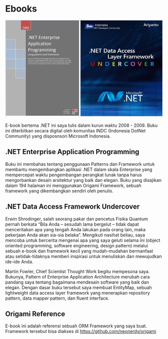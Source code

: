 # Ebooks

![Alt text](https://github.com/neonerdy/ebooks/blob/master/netbook.JPG "E-Book")

E-book bertema .NET ini saya tulis dalam kurun waktu 2008 - 2009. Buku ini diterbitkan secara digital oleh komunitas INDC (Indonesia 
DotNet Community) yang disposnsori Microsoft Indonesia.

## .NET Enterprise Application Programming

Buku ini membahas tentang penggunaan Patterns dan Framework untuk membantu mengembangkan aplikasi .NET dalam skala Enterprise 
yang mempercepat waktu pengembangan perangkat lunak tanpa harus mengorbankan desain arsitektur yang baik dan elegan.
Buku yang disajikan dalam 194 halaman ini menggunakan Origami Framework, sebuah framework yang dikembangkan sendiri oleh penulis. 


## .NET Data Access Framework Undercover

Erwin Shrodinger, salah seorang pakar dan pencetus Fisika Quantum pernah berkata “Bila Anda – sesudah lama bergelut – tidak dapat
menceritakan apa yang tengah Anda lakukan pada orang lain, maka pekerjaan Anda akan sia-sia belaka”. Mengikuti nasihat beliau, 
saya mencoba untuk bercerita mengenai apa yang saya geluti selama ini (object oriented programming, software engineering, design pattern)
melalui sebuah e-book dan framework kecil yang mudah-mudahan bermanfaat atau setidak-tidaknya memberi inspirasi untuk menuliskan 
dan mewujudkan ide-ide Anda.

Martin Fowler, Chief Scientist Thought Work begitu mempesona saya. Bukunya, Pattern of Enterprise Application Architecture merubah 
cara pandang saya tentang bagaimana mendesain software yang baik dan elegan. Dengan dasar buku tersebut saya membuat EntityMap, 
sebuah lightweight data access layer framework yang menerapkan repository pattern, data mapper pattern, dan fluent interface. 


## Origami Reference

E-book ini adalah referensi sebuah ORM Framework yang saya buat. Framework tersebut bisa diakses di https://github.com/neonerdy/origami
